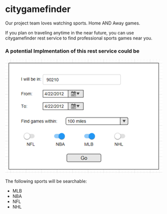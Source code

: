 
# citygamefinder

Our project team loves watching sports. Home AND Away games. 

If you plan on traveling anytime in the near future, you can use citygamefinder rest service to find professional sports games near you.

### A potential Implmentation of this rest service could be
![Screen1](/images/Screen1.PNG)

The following sports will be searchable:
* MLB
* NBA
* NFL
* NHL
